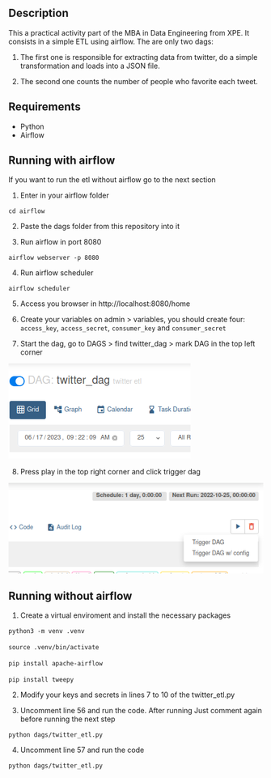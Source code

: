 ## Description

This a practical activity part of the MBA in Data Engineering from XPE. It consists in a simple ETL using airflow. The are only two dags:

1. The first one is responsible for extracting data from twitter, do a simple transformation and loads into a JSON file.

2. The second one counts the number of people who favorite each tweet.

## Requirements

- Python
- Airflow

## Running with airflow

If you want to run the etl without airflow go to the next section

1. Enter in your airflow folder

```
cd airflow
```

2. Paste the dags folder from this repository into it


3. Run airflow in port 8080

```
airflow webserver -p 8080
```

4. Run airflow scheduler

```
airflow scheduler
```

5. Access you browser in http://localhost:8080/home

6. Create your variables on admin > variables, you should create four:
`access_key`, `access_secret`, `consumer_key` and `consumer_secret`

7. Start the dag, go to DAGS > find twitter_dag > mark DAG in the top left corner

![Start dags](/img/start_dag.png)

8. Press play in the top right corner and click trigger dag

![Trigger dag](/img/trigger_dag.png)

## Running without airflow


1. Create a virtual enviroment and install the necessary packages

```
python3 -m venv .venv

source .venv/bin/activate

pip install apache-airflow

pip install tweepy

```
2. Modify your keys and secrets in lines 7 to 10 of the twitter_etl.py

3. Uncomment line 56 and run the code. After running Just comment again before running the next step

```
python dags/twitter_etl.py
```

4. Uncomment line 57 and run the code

```
python dags/twitter_etl.py
```
